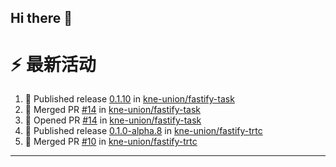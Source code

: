 ## Hi there 👋

<!--

**Here are some ideas to get you started:**

🙋‍♀️ A short introduction - what is your organization all about?
🌈 Contribution guidelines - how can the community get involved?
👩‍💻 Useful resources - where can the community find your docs? Is there anything else the community should know?
🍿 Fun facts - what does your team eat for breakfast?
🧙 Remember, you can do mighty things with the power of [Markdown](https://docs.github.com/github/writing-on-github/getting-started-with-writing-and-formatting-on-github/basic-writing-and-formatting-syntax)
-->


# ⚡ 最新活动

<!--START_SECTION:activity-->
1. 🚀 Published release [0.1.10](https://github.com/kne-union/fastify-task/releases/tag/0.1.10) in [kne-union/fastify-task](https://github.com/kne-union/fastify-task)
2. 🎉 Merged PR [#14](https://github.com/kne-union/fastify-task/pull/14) in [kne-union/fastify-task](https://github.com/kne-union/fastify-task)
3. 💪 Opened PR [#14](https://github.com/kne-union/fastify-task/pull/14) in [kne-union/fastify-task](https://github.com/kne-union/fastify-task)
4. 🚀 Published release [0.1.0-alpha.8](https://github.com/kne-union/fastify-trtc/releases/tag/0.1.0-alpha.8) in [kne-union/fastify-trtc](https://github.com/kne-union/fastify-trtc)
5. 🎉 Merged PR [#10](https://github.com/kne-union/fastify-trtc/pull/10) in [kne-union/fastify-trtc](https://github.com/kne-union/fastify-trtc)
<!--END_SECTION:activity-->

---
